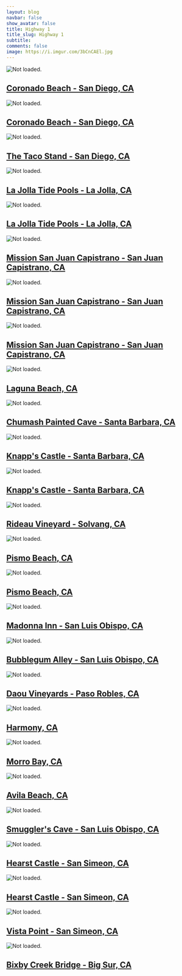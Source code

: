 ```yaml
---
layout: blog
navbar: false
show_avatar: false
title: Highway 1
title_slug: Highway 1
subtitle: 
comments: false
image: https://i.imgur.com/3bCnCAEl.jpg
---
```


<div class="img-container">
<div class="grid" id="gallery">

  <div class="grid-sizer"></div>
  <div class="gutter-sizer"></div>

  <div class="grid-item grid-item--horizontal">
  <div class="hovereffect">
    <img src="https://i.imgur.com/jqurK6pl.jpg" alt="Not loaded.">
    <a class="info" href="https://i.imgur.com/jqurK6p.jpg" data-fancybox="gallery" data-caption="Coronado Beach - San Diego, CA">
      <div class="overlay">      
        <h2>Coronado Beach - San Diego, CA</h2>
      </div>
    </a>
  </div>
</div> 


<div class="grid-item grid-item--vertical">
  <div class="hovereffect">
    <img src="https://i.imgur.com/cPMNHR8l.jpg" alt="Not loaded.">
    <a class="info" href="https://i.imgur.com/cPMNHR8.jpg" data-fancybox="gallery" data-caption="Coronado Beach - San Diego, CA">
      <div class="overlay">      
        <h2>Coronado Beach - San Diego, CA</h2>
      </div>
    </a>
  </div>
</div> 


<div class="grid-item grid-item--vertical">
  <div class="hovereffect">
    <img src="https://i.imgur.com/rNDurOkl.jpg" alt="Not loaded.">
    <a class="info" href="https://i.imgur.com/rNDurOk.jpg" data-fancybox="gallery" data-caption="The Taco Stand - San Diego, CA">
      <div class="overlay">      
        <h2>The Taco Stand - San Diego, CA</h2>
      </div>
    </a>
  </div>
</div> 


<div class="grid-item grid-item--vertical">
  <div class="hovereffect">
    <img src="https://i.imgur.com/SbsnjYml.jpg" alt="Not loaded.">
    <a class="info" href="https://i.imgur.com/SbsnjYm.jpg" data-fancybox="gallery" data-caption="La Jolla Tide Pools - La Jolla, CA">
      <div class="overlay">      
        <h2>La Jolla Tide Pools - La Jolla, CA</h2>
      </div>
    </a>
  </div>
</div> 


<div class="grid-item grid-item--vertical">
  <div class="hovereffect">
    <img src="https://i.imgur.com/7qIjm9il.jpg" alt="Not loaded.">
    <a class="info" href="https://i.imgur.com/7qIjm9i.jpg" data-fancybox="gallery" data-caption="La Jolla Tide Pools - La Jolla, CA">
      <div class="overlay">      
        <h2>La Jolla Tide Pools - La Jolla, CA</h2>
      </div>
    </a>
  </div>
</div> 


<div class="grid-item grid-item--vertical">
  <div class="hovereffect">
    <img src="https://i.imgur.com/8cjrotYl.jpg" alt="Not loaded.">
    <a class="info" href="https://i.imgur.com/8cjrotY.jpg" data-fancybox="gallery" data-caption="Mission San Juan Capistrano - San Juan Capistrano, CA">
      <div class="overlay">      
        <h2>Mission San Juan Capistrano - San Juan Capistrano, CA</h2>
      </div>
    </a>
  </div>
</div> 


<div class="grid-item grid-item--vertical">
  <div class="hovereffect">
    <img src="https://i.imgur.com/GrjQan1l.jpg" alt="Not loaded.">
    <a class="info" href="https://i.imgur.com/GrjQan1.jpg" data-fancybox="gallery" data-caption="Mission San Juan Capistrano - San Juan Capistrano, CA">
      <div class="overlay">      
        <h2>Mission San Juan Capistrano - San Juan Capistrano, CA</h2>
      </div>
    </a>
  </div>
</div> 


<div class="grid-item grid-item--horizontal">
  <div class="hovereffect">
    <img src="https://i.imgur.com/jnOEDu7l.jpg" alt="Not loaded.">
    <a class="info" href="https://i.imgur.com/jnOEDu7.jpg" data-fancybox="gallery" data-caption="Mission San Juan Capistrano - San Juan Capistrano, CA">
      <div class="overlay">      
        <h2>Mission San Juan Capistrano - San Juan Capistrano, CA</h2>
      </div>
    </a>
  </div>
</div> 


<div class="grid-item grid-item--horizontal">
  <div class="hovereffect">
    <img src="https://i.imgur.com/fIiHSF1l.jpg" alt="Not loaded.">
    <a class="info" href="https://i.imgur.com/fIiHSF1.jpg" data-fancybox="gallery" data-caption="Laguna Beach, CA">
      <div class="overlay">      
        <h2>Laguna Beach, CA</h2>
      </div>
    </a>
  </div>
</div> 


<div class="grid-item grid-item--horizontal">
  <div class="hovereffect">
    <img src="https://i.imgur.com/nx3PkSEl.jpg" alt="Not loaded.">
    <a class="info" href="https://i.imgur.com/nx3PkSE.jpg" data-fancybox="gallery" data-caption="Chumash Painted Cave - Santa Barbara, CA">
      <div class="overlay">      
        <h2>Chumash Painted Cave - Santa Barbara, CA</h2>
      </div>
    </a>
  </div>
</div> 


<div class="grid-item grid-item--horizontal">
  <div class="hovereffect">
    <img src="https://i.imgur.com/EjRenSPl.jpg" alt="Not loaded.">
    <a class="info" href="https://i.imgur.com/EjRenSP.jpg" data-fancybox="gallery" data-caption="Knapp&#x27;s Castle - Santa Barbara, CA">
      <div class="overlay">      
        <h2>Knapp&#x27;s Castle - Santa Barbara, CA</h2>
      </div>
    </a>
  </div>
</div> 


<div class="grid-item grid-item--horizontal">
  <div class="hovereffect">
    <img src="https://i.imgur.com/iohXMewl.jpg" alt="Not loaded.">
    <a class="info" href="https://i.imgur.com/iohXMew.jpg" data-fancybox="gallery" data-caption="Knapp&#x27;s Castle - Santa Barbara, CA">
      <div class="overlay">      
        <h2>Knapp&#x27;s Castle - Santa Barbara, CA</h2>
      </div>
    </a>
  </div>
</div> 


<div class="grid-item grid-item--vertical">
  <div class="hovereffect">
    <img src="https://i.imgur.com/3AtDcMFl.jpg" alt="Not loaded.">
    <a class="info" href="https://i.imgur.com/3AtDcMF.jpg" data-fancybox="gallery" data-caption="Rideau Vineyard - Solvang, CA">
      <div class="overlay">      
        <h2>Rideau Vineyard - Solvang, CA</h2>
      </div>
    </a>
  </div>
</div> 


<div class="grid-item grid-item--horizontal">
  <div class="hovereffect">
    <img src="https://i.imgur.com/TJtGUVel.jpg" alt="Not loaded.">
    <a class="info" href="https://i.imgur.com/TJtGUVe.jpg" data-fancybox="gallery" data-caption="Pismo Beach, CA">
      <div class="overlay">      
        <h2>Pismo Beach, CA</h2>
      </div>
    </a>
  </div>
</div> 


<div class="grid-item grid-item--horizontal">
  <div class="hovereffect">
    <img src="https://i.imgur.com/3bCnCAEl.jpg" alt="Not loaded.">
    <a class="info" href="https://i.imgur.com/3bCnCAE.jpg" data-fancybox="gallery" data-caption="Pismo Beach, CA">
      <div class="overlay">      
        <h2>Pismo Beach, CA</h2>
      </div>
    </a>
  </div>
</div> 


<div class="grid-item grid-item--vertical">
  <div class="hovereffect">
    <img src="https://i.imgur.com/k58pRqxl.jpg" alt="Not loaded.">
    <a class="info" href="https://i.imgur.com/k58pRqx.jpg" data-fancybox="gallery" data-caption="Madonna Inn - San Luis Obispo, CA">
      <div class="overlay">      
        <h2>Madonna Inn - San Luis Obispo, CA</h2>
      </div>
    </a>
  </div>
</div> 


<div class="grid-item grid-item--horizontal">
  <div class="hovereffect">
    <img src="https://i.imgur.com/epGjtj2l.jpg" alt="Not loaded.">
    <a class="info" href="https://i.imgur.com/epGjtj2.jpg" data-fancybox="gallery" data-caption="Bubblegum Alley - San Luis Obispo, CA">
      <div class="overlay">      
        <h2>Bubblegum Alley - San Luis Obispo, CA</h2>
      </div>
    </a>
  </div>
</div> 


<div class="grid-item grid-item--horizontal">
  <div class="hovereffect">
    <img src="https://i.imgur.com/sjYBBmQl.jpg" alt="Not loaded.">
    <a class="info" href="https://i.imgur.com/sjYBBmQ.jpg" data-fancybox="gallery" data-caption="Daou Vineyards - Paso Robles, CA">
      <div class="overlay">      
        <h2>Daou Vineyards - Paso Robles, CA</h2>
      </div>
    </a>
  </div>
</div> 


<div class="grid-item grid-item--vertical">
  <div class="hovereffect">
    <img src="https://i.imgur.com/ENl0jwOl.jpg" alt="Not loaded.">
    <a class="info" href="https://i.imgur.com/ENl0jwO.jpg" data-fancybox="gallery" data-caption="Harmony, CA">
      <div class="overlay">      
        <h2>Harmony, CA</h2>
      </div>
    </a>
  </div>
</div> 


<div class="grid-item grid-item--horizontal">
  <div class="hovereffect">
    <img src="https://i.imgur.com/ecCXJvql.jpg" alt="Not loaded.">
    <a class="info" href="https://i.imgur.com/ecCXJvq.jpg" data-fancybox="gallery" data-caption="Morro Bay, CA">
      <div class="overlay">      
        <h2>Morro Bay, CA</h2>
      </div>
    </a>
  </div>
</div> 


<div class="grid-item grid-item--horizontal">
  <div class="hovereffect">
    <img src="https://i.imgur.com/ohNrn1Ml.jpg" alt="Not loaded.">
    <a class="info" href="https://i.imgur.com/ohNrn1M.jpg" data-fancybox="gallery" data-caption="Avila Beach, CA">
      <div class="overlay">      
        <h2>Avila Beach, CA</h2>
      </div>
    </a>
  </div>
</div> 


<div class="grid-item grid-item--horizontal">
  <div class="hovereffect">
    <img src="https://i.imgur.com/m0xBngHl.jpg" alt="Not loaded.">
    <a class="info" href="https://i.imgur.com/m0xBngH.jpg" data-fancybox="gallery" data-caption="Smuggler&#x27;s Cave - San Luis Obispo, CA">
      <div class="overlay">      
        <h2>Smuggler&#x27;s Cave - San Luis Obispo, CA</h2>
      </div>
    </a>
  </div>
</div> 


<div class="grid-item grid-item--vertical">
  <div class="hovereffect">
    <img src="https://i.imgur.com/xcRZGmol.jpg" alt="Not loaded.">
    <a class="info" href="https://i.imgur.com/xcRZGmo.jpg" data-fancybox="gallery" data-caption="Hearst Castle - San Simeon, CA">
      <div class="overlay">      
        <h2>Hearst Castle - San Simeon, CA</h2>
      </div>
    </a>
  </div>
</div> 


<div class="grid-item grid-item--vertical">
  <div class="hovereffect">
    <img src="https://i.imgur.com/5sDH6SMl.jpg" alt="Not loaded.">
    <a class="info" href="https://i.imgur.com/5sDH6SM.jpg" data-fancybox="gallery" data-caption="Hearst Castle - San Simeon, CA">
      <div class="overlay">      
        <h2>Hearst Castle - San Simeon, CA</h2>
      </div>
    </a>
  </div>
</div> 


<div class="grid-item grid-item--vertical">
  <div class="hovereffect">
    <img src="https://i.imgur.com/CYMJ8jZl.jpg" alt="Not loaded.">
    <a class="info" href="https://i.imgur.com/CYMJ8jZ.jpg" data-fancybox="gallery" data-caption="Vista Point - San Simeon, CA">
      <div class="overlay">      
        <h2>Vista Point - San Simeon, CA</h2>
      </div>
    </a>
  </div>
</div> 


<div class="grid-item grid-item--vertical">
  <div class="hovereffect">
    <img src="https://i.imgur.com/3jHvg85l.jpg" alt="Not loaded.">
    <a class="info" href="https://i.imgur.com/3jHvg85.jpg" data-fancybox="gallery" data-caption="Bixby Creek Bridge - Big Sur, CA">
      <div class="overlay">      
        <h2>Bixby Creek Bridge - Big Sur, CA</h2>
      </div>
    </a>
  </div>
</div> 


</div>
</div>
